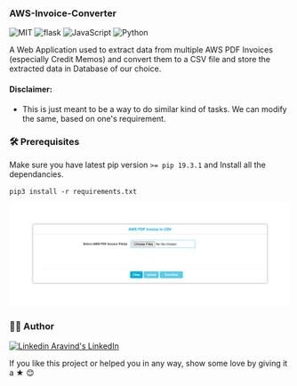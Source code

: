 ### AWS-Invoice-Converter

![MIT](https://img.shields.io/badge/License-MIT-628AFF?style=flat&logo=license)
![flask](https://img.shields.io/badge/build-Flask-FF6286?style=flat&logo=flask)
![JavaScript](https://img.shields.io/badge/using-JavaScript-FF8E63?style=flat&logo=javascript)
![Python](https://img.shields.io/badge/python-EE85EE?style=flat&logo=python)

A Web Application used to extract data from multiple AWS PDF Invoices (especially Credit Memos) and convert them to a CSV file and store the extracted data in Database of our choice.

#### Disclaimer:
- This is just meant to be a way to do similar kind of tasks. We can modify the same, based on one's requirement.

### 🛠 Prerequisites

Make sure you have latest pip version `>= pip 19.3.1` and Install all the dependancies.

```
pip3 install -r requirements.txt
```

![screenshot](AWS-Invoice-Converter.png)

### 👨‍🍳 Author

[![Linkedin](https://i.stack.imgur.com/gVE0j.png) Aravind's LinkedIn](https://www.linkedin.com/in/aravind-alpha)

If you like this project or helped you in any way, show some love by giving it a ★ 😊
